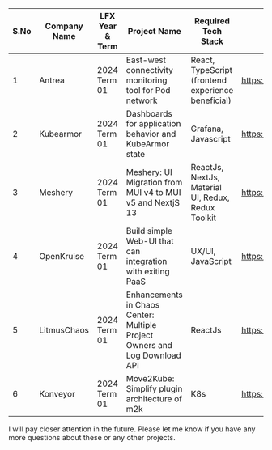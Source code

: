 
| S.No | Company Name | LFX Year & Term | Project Name                                                               | Required Tech Stack                               | Project GitHub Link                                                                      | Project LFX Link                                                                                   |
|------|---------------|-------------------|----------------------------------------------------------------------------|----------------------------------------------------|-----------------------------------------------------------------------------------------|---------------------------------------------------------------------------------------------------|
| 1    | Antrea        | 2024 Term 01      | East-west connectivity monitoring tool for Pod network                    | React, TypeScript (frontend experience beneficial) | https://github.com/antrea-io/antrea/issues/5514                                     | https://mentorship.lfx.linuxfoundation.org/project/12b695a0-e05c-46b9-a42d-c7e4709f0129      |
| 2    | Kubearmor     | 2024 Term 01      | Dashboards for application behavior and KubeArmor state                  | Grafana, Javascript                                 | https://github.com/kubearmor/KubeArmor/issues/1591                                     | https://mentorship.lfx.linuxfoundation.org/project/a604ba9c-565d-4e8c-aed2-dcd4ebedc85d      | 
| 3    | Meshery       | 2024 Term 01      | Meshery: UI Migration from MUI v4 to MUI v5 and NextjS 13                 | ReactJs, NextJs, Material UI, Redux, Redux Toolkit | https://github.com/meshery/meshery/issues/6680                                         | https://mentorship.lfx.linuxfoundation.org/project/9dc784dd-dbfb-4d60-81ce-4da95e0b48a0      |
| 4    | OpenKruise    | 2024 Term 01      | Build simple Web-UI that can integration with exiting PaaS                | UX/UI, JavaScript                                  | https://github.com/openkruise/kruise/issues/1497                                        | https://mentorship.lfx.linuxfoundation.org/project/4d241a4b-e568-4033-8f08-72b0cac60311      | 
| 5    | LitmusChaos   | 2024 Term 01      | Enhancements in Chaos Center: Multiple Project Owners and Log Download API | ReactJs                                               | https://github.com/litmuschaos/litmus/issues/4407                                         | https://mentorship.lfx.linuxfoundation.org/project/0b526c4c-a8ed-4a81-a3f1-1c6ebf328977      |
| 6    | Konveyor      | 2024 Term 01      | Move2Kube: Simplify plugin architecture of m2k                            |  K8s                                                 | https://github.com/konveyor/move2kube/issues/1131                                     | https://mentorship.lfx.linuxfoundation.org/project/06986e04-9b64-411f-b7f4-35fec6a70d03      |

I will pay closer attention in the future.  Please let me know if you have any more questions about these or any other projects.  
